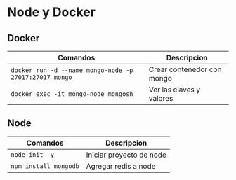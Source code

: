 # Node y Docker

## Docker

| Comandos                                               | Descripcion                |
| ------------------------------------------------------ | -------------------------- |
| `docker run -d --name mongo-node -p 27017:27017 mongo` | Crear contenedor con mongo |
| `docker exec -it mongo-node mongosh`                   | Ver las claves y valores   |

## Node

| Comandos              | Descripcion              |
| --------------------- | ------------------------ |
| `node init -y`        | Iniciar proyecto de node |
| `npm install mongodb` | Agregar redis a node     |
